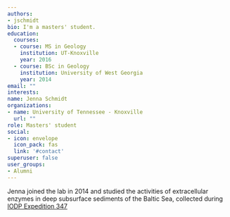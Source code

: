 ```yaml
---
authors:
- jschmidt
bio: I'm a masters' student.
education:
  courses:
  - course: MS in Geology
    institution: UT-Knoxville
    year: 2016
  - course: BSc in Geology
    institution: University of West Georgia
    year: 2014
email: ""
interests:
name: Jenna Schmidt
organizations:
- name: University of Tennessee - Knoxville
  url: ""
role: Masters' student
social:
- icon: envelope
  icon_pack: fas
  link: '#contact'
superuser: false
user_groups:
- Alumni
---
```


Jenna joined the lab in 2014 and studied the activities of extracellular enzymes in deep subsurface sediments of the Baltic Sea, collected during [IODP Expedition 347](http://publications.iodp.org/proceedings/347/347toc.htm)